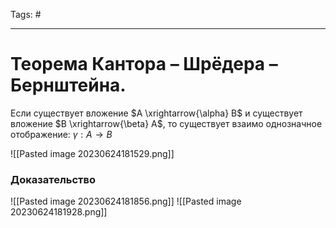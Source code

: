 Tags: #

---
# Теорема Кантора – Шрёдера – Бернштейна.

Если существует вложение $A \xrightarrow{\alpha} B$ и существует вложение $B \xrightarrow{\beta} A$, то существует взаимо однозначное отображение: $\gamma  :A \rightarrow B$

![[Pasted image 20230624181529.png]]

### Доказательство
![[Pasted image 20230624181856.png]]
![[Pasted image 20230624181928.png]]

